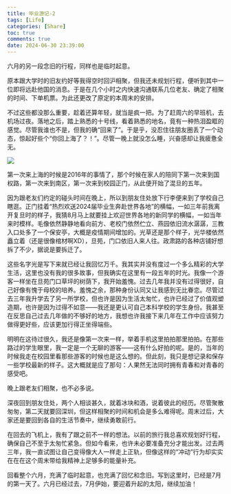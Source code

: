 ```yaml
---
title: 毕业游记-2
tags: [Life]
categories: [Share]
toc: true
comments: true
date: 2024-06-30 23:39:00
---
```

<!-- more -->
六月的另一段念旧的行程，同样也是临时起意。

原本跟大学时的旧友约好等我得空时回沪相聚，但我还未规划行程，便听到其中一位即将远赴他国的消息。于是在几个小时之内快速沟通联系几位老友、确定了相聚的时间、下单机票。为此还更改了原定的本周末的安排。

不过这些都没那么重要，趁着还算年轻，就当是疯一把。为了赶周六的早班机，去机场过夜。落地之后，踏上熟悉的十号线，看着熟悉的地名，竟有一种热泪盈眶的感觉。尽管我谁也不是，但我的确“回来了”。于是乎，没忍住往朋友圈丢了一个动态，惊起好些个“你回上海了？！”。尽管一晚上就没怎么睡，兴奋感却让我疲惫全无。

![](images/share/subway.jpg)

第一次来上海的时候是2016年的事情了，那个时候在家人的陪同下第一次来到国权路，第一次来到南区，第一次来到校园正门，从此便开始了混旦的五年。

因为跟老友们约定的碰头时间在晚上，所以到朋友住处放下行李便来到了学校自己瞎逛。正门挂着“热烈欢送2024届毕业生奔赴世界各地”的横幅，一如三年前我离开复旦时的样子，我猜8月马上就要挂上欢迎世界各地的新同学的横幅，一如当年来时模样。毛像依然静静地看向前方、老校门依然伫立、燕园依旧流水潺潺，三教入口处多了一个保安亭，大概是疫情期间增加的。光草还是那个样子，光华楼依然矗立着（还是很像棺材啊XD），旦苑，门口依旧人来人往。政肃路的各种店铺好想拆了不少，据说是要拆迁了。

这些名字光是写下来就已经让我回忆万千。我其实并没有度过一个多么精彩的大学生活，这里也没有我的很多故事，但我确实在这里有一段五年的时光。我像一个游客一样坐在旦苑门口草坪的树荫下，我开始羞愧。过去几年我并没有过得很好，自己好像有愧于母校的培养。羞愧之余，那种身份认同又让我感到无比眷恋。尽管过去三年我升学去了另一所学校，但也许是因为生活太匆忙，也许已经过了价值观塑造期，也许是因为过得不如意——我还是更认可自己本科学校的学生身份。我甚至在反思自己过去几年做的不够好的地方，我想也许我接下来几年在工作中应该努力做得更好些，应该更加行得正坐得端些。

明明在这待过很久，我还是像第一次来一样，举着手机这里拍拍那里拍拍。在那些路过的学生眼里，我一定是一个无聊的游客——这有什么好拍的呢。是的，当年的时候我走在校园里看那些游客的时候也是这么想的。但此刻，我只是想记录和保存一些学校最新的样子。这大概就是应了那句：人果然无法同时拥有青春和对青春的感受吧。

晚上跟老友们相聚，也不必多说。

深夜回到朋友住处，两个人相谈甚久，就着冰块和酒，说着彼此的经历。尽管聚散匆匆，第二天就要回深圳，但这样相聚的时间和机会是多么难得呢。周末过后，大家还是要回到各自的生活节奏中，继续勇敢前行。

在回去的飞机上，我有了跟之前不一样的想法。以前的旅行我总喜欢规划好行程，确保自己不至于太匆忙紧急。但如今看来，也许未必要准备充分才能出发。过去两三年，我一直试图让自己变得像大人一样走上正轨，但像这样的“冲动”行为却实实在在在这个周末带给我精神上足够多的能量补充。

回看整个六月，充满了临时起意，也充满了回忆和念旧。写到这里时，已经是7月的第一天了。六月已经过去，7月伊始，要迎着升起的太阳，继续加油！



